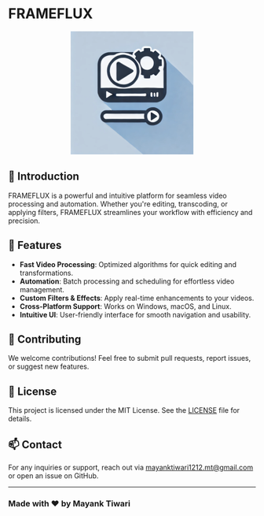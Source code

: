 # FRAMEFLUX

<p align="center">
  <img src="frontend/public/image.png" alt="frameflux" width="250"/>
</p>

## 🚀 Introduction
FRAMEFLUX is a powerful and intuitive platform for seamless video processing and automation. Whether you're editing, transcoding, or applying filters, FRAMEFLUX streamlines your workflow with efficiency and precision.

## 🎯 Features
- **Fast Video Processing**: Optimized algorithms for quick editing and transformations.
- **Automation**: Batch processing and scheduling for effortless video management.
- **Custom Filters & Effects**: Apply real-time enhancements to your videos.
- **Cross-Platform Support**: Works on Windows, macOS, and Linux.
- **Intuitive UI**: User-friendly interface for smooth navigation and usability.

## 🤝 Contributing
We welcome contributions! Feel free to submit pull requests, report issues, or suggest new features.

## 📄 License
This project is licensed under the MIT License. See the [LICENSE](LICENSE) file for details.

## 📫 Contact
For any inquiries or support, reach out via [mayanktiwari1212.mt@gmail.com](mailto:mayanktiwari1212.mt@gmail.com) or open an issue on GitHub.

---
### Made with ❤️ by Mayank Tiwari
